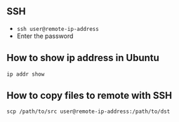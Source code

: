 ## SSH

- `ssh user@remote-ip-address`
- Enter the password

## How to show ip address in Ubuntu

```
ip addr show
```

## How to copy files to remote with SSH

```
scp /path/to/src user@remote-ip-address:/path/to/dst
```
